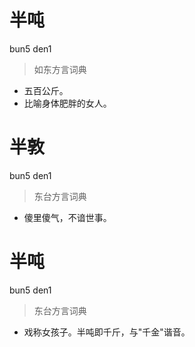 # 半吨
bun5 den1
> 如东方言词典
- 五百公斤。
- 比喻身体肥胖的女人。

# 半敦
bun5 den1
> 东台方言词典
- 傻里傻气，不谙世事。

# 半吨
bun5 den1
> 东台方言词典
- 戏称女孩子。半吨即千斤，与"千金"谐音。
